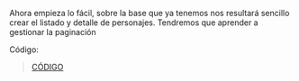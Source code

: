 Ahora empieza lo fácil, sobre la base que ya tenemos nos resultará sencillo crear el listado y detalle de personajes. Tendremos que aprender a gestionar la paginación

Código:

> [CÓDIGO](/recursos/12-personajes.zip)
